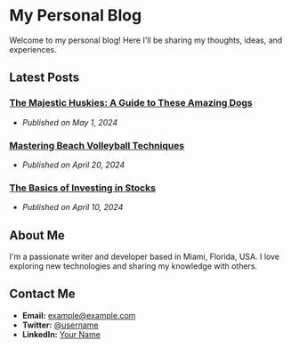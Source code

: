# My Personal Blog

Welcome to my personal blog! Here I'll be sharing my thoughts, ideas, and experiences.

## Latest Posts

### [The Majestic Huskies: A Guide to These Amazing Dogs](post1.md)
- *Published on May 1, 2024*

### [Mastering Beach Volleyball Techniques](post2.md)
- *Published on April 20, 2024*

### [The Basics of Investing in Stocks](post3.md)
- *Published on April 10, 2024*


## About Me

I'm a passionate writer and developer based in Miami, Florida, USA. I love exploring new technologies and sharing my knowledge with others.

## Contact Me

- **Email:** example@example.com
- **Twitter:** [@username](https://twitter.com/username)
- **LinkedIn:** [Your Name](https://www.linkedin.com/in/yourname/)
